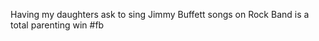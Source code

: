 <!--
id: 1147056332
link: http://kevinisom.info/post/1147056332/having-my-daughters-ask-to-sing-jimmy-buffett
slug: having-my-daughters-ask-to-sing-jimmy-buffett
date: Sun Sep 19 2010 14:39:15 GMT+1200 (NZST)
raw: {"blog_name":"kevinisom","id":1147056332,"post_url":"http://kevinisom.info/post/1147056332/having-my-daughters-ask-to-sing-jimmy-buffett","slug":"having-my-daughters-ask-to-sing-jimmy-buffett","type":"text","date":"2010-09-19 02:39:15 GMT","timestamp":1284863955,"state":"published","format":"html","reblog_key":"kZvuSVjC","tags":[],"short_url":"http://tmblr.co/Zw68Yy14Nh3C","highlighted":[],"feed_item":"http://twitter.com/kev_nz/statuses/24879989710","from_feed_id":"650289","note_count":0,"title":null,"body":"<p>Having my daughters ask to sing Jimmy Buffett songs on Rock Band is a total parenting win #fb</p>"}
publish: 2010-09-019
tags: 
title: null
-->


Having my daughters ask to sing Jimmy Buffett songs on Rock Band is a
total parenting win \#fb


